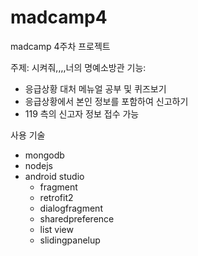 # madcamp4
madcamp 4주차 프로젝트 

주제: 시켜줘,,,,너의 명예소방관 
기능: 
- 응급상황 대처 메뉴얼 공부 및 퀴즈보기
- 응급상황에서 본인 정보를 포함하여 신고하기 
- 119 측의 신고자 정보 접수 가능 

사용 기술 
- mongodb 
- nodejs 
- android studio 
  - fragment 
  - retrofit2 
  - dialogfragment
  - sharedpreference
  - list view 
  - slidingpanelup
